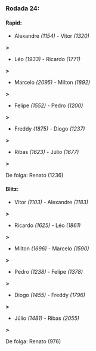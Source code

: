 ### Rodada 24:

#### Rapid:

* Alexandre *(1154)*     -     Vitor *(1320)*

 **>** 
* Léo *(1933)*     -     Ricardo *(1771)*

 **>** 
* Marcelo *(2095)*     -     Milton *(1892)*

 **>** 
* Felipe *(1552)*     -     Pedro *(1200)*

 **>** 
* Freddy *(1875)*     -     Diogo *(1237)*

 **>** 
* Ribas *(1623)*     -     Júlio *(1677)*

 **>** 

De folga: Renato (1236)

#### Blitz:

* Vitor *(1103)*     -     Alexandre *(1183)*

 **>** 
* Ricardo *(1625)*     -     Léo *(1861)*

 **>** 
* Milton *(1696)*     -     Marcelo *(1590)*

 **>** 
* Pedro *(1238)*     -     Felipe *(1378)*

 **>** 
* Diogo *(1455)*     -     Freddy *(1796)*

 **>** 
* Júlio *(1481)*     -     Ribas *(2055)*

 **>** 

De folga: Renato (976)

